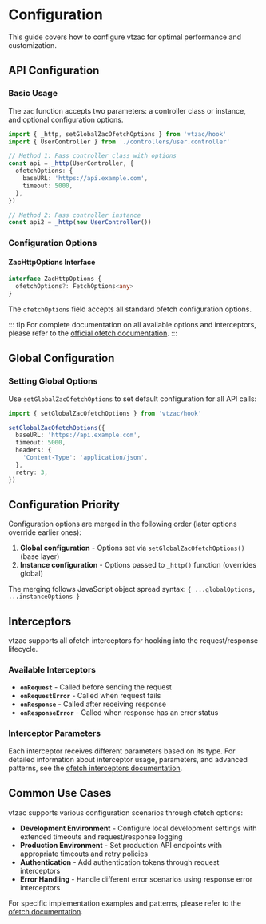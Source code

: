 # Configuration

This guide covers how to configure vtzac for optimal performance and customization.

## API Configuration

### Basic Usage

The `zac` function accepts two parameters: a controller class or instance, and optional configuration options.

```typescript
import { _http, setGlobalZacOfetchOptions } from 'vtzac/hook'
import { UserController } from './controllers/user.controller'

// Method 1: Pass controller class with options
const api = _http(UserController, {
  ofetchOptions: {
    baseURL: 'https://api.example.com',
    timeout: 5000,
  },
})

// Method 2: Pass controller instance
const api2 = _http(new UserController())
```

### Configuration Options

#### ZacHttpOptions Interface

```typescript
interface ZacHttpOptions {
  ofetchOptions?: FetchOptions<any>
}
```

The `ofetchOptions` field accepts all standard ofetch configuration options.

::: tip
For complete documentation on all available options and interceptors, please refer to the [official ofetch documentation](https://github.com/unjs/ofetch).
:::

## Global Configuration

### Setting Global Options

Use `setGlobalZacOfetchOptions` to set default configuration for all API calls:

```typescript
import { setGlobalZacOfetchOptions } from 'vtzac/hook'

setGlobalZacOfetchOptions({
  baseURL: 'https://api.example.com',
  timeout: 5000,
  headers: {
    'Content-Type': 'application/json',
  },
  retry: 3,
})
```

## Configuration Priority

Configuration options are merged in the following order (later options override earlier ones):

1. **Global configuration** - Options set via `setGlobalZacOfetchOptions()` (base layer)
2. **Instance configuration** - Options passed to `_http()` function (overrides global)

The merging follows JavaScript object spread syntax: `{ ...globalOptions, ...instanceOptions }`

## Interceptors

vtzac supports all ofetch interceptors for hooking into the request/response lifecycle.

### Available Interceptors

- **`onRequest`** - Called before sending the request
- **`onRequestError`** - Called when request fails
- **`onResponse`** - Called after receiving response
- **`onResponseError`** - Called when response has an error status

### Interceptor Parameters

Each interceptor receives different parameters based on its type. For detailed information about interceptor usage, parameters, and advanced patterns, see the [ofetch interceptors documentation](https://github.com/unjs/ofetch#interceptors).

## Common Use Cases

vtzac supports various configuration scenarios through ofetch options:

- **Development Environment** - Configure local development settings with extended timeouts and request/response logging
- **Production Environment** - Set production API endpoints with appropriate timeouts and retry policies
- **Authentication** - Add authentication tokens through request interceptors
- **Error Handling** - Handle different error scenarios using response error interceptors

For specific implementation examples and patterns, please refer to the [ofetch documentation](https://github.com/unjs/ofetch).
